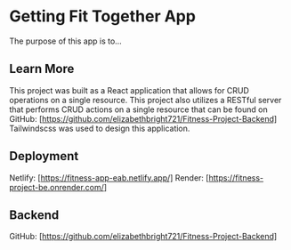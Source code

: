 # Getting Fit Together App

The purpose of this app is to...

## Learn More

This project was built as a React application that allows for CRUD operations on a single resource.  This project also utilizes a RESTful server that performs CRUD actions on a single resource that can be found on GitHub: [https://github.com/elizabethbright721/Fitness-Project-Backend] Tailwindscss was used to design this application.

## Deployment

Netlify: [https://fitness-app-eab.netlify.app/] 
Render: [https://fitness-project-be.onrender.com/]

## Backend

GitHub: [https://github.com/elizabethbright721/Fitness-Project-Backend] 